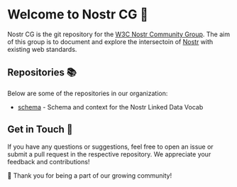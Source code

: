 # Welcome to Nostr CG 👋

Nostr CG is the git repository for the [W3C Nostr Community Group](https://www.w3.org/community/nostr/).  The aim of this group is to document and explore the intersectoin of [Nostr](https://github.com/nostr-protocol/nostr) with existing web standards.

## Repositories 📚

Below are some of the repositories in our organization:

- [schema](./schema) - Schema and context for the Nostr Linked Data Vocab

## Get in Touch 📧

If you have any questions or suggestions, feel free to open an issue or submit a pull request in the respective repository. We appreciate your feedback and contributions!

🌱 Thank you for being a part of our growing community!
